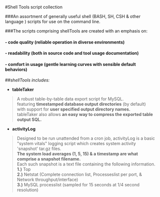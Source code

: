 #Shell Tools script collection

###An assortment of generally useful shell (BASH, SH, CSH & other language ) scripts for use on the command line.

###The scripts comprising shellTools are created with an emphasis on:  
#### - code quality (reliable operation in diverse environments)  
#### - readability (both in source code and tool usage documentation)
#### - comfort in usage (gentle learning curves with sensible default behaviors)  

##_shellTools includes:_
* __tableTaker__  
> A robust table-by-table data export script for MySQL.  
> featuring __timestamped database output directories__ (by default)  
> with support for __user specified output directory names.__  
> tableTaker also allows __an easy way to compress the exported table output SQL.__
* __activityLog__  
> Designed to be run unattended from a cron job, activityLog is a basic  
> "system vitals" logging script which creates system activity 'snapshot' tar.gz files.  
> **The system load averages (1, 5, 15) & a timestamp are what comprise a snapshot filename.**  
> Each such snapshot is a text file containing the following information.  
> **1.)** Top  
> **2.)** Netstat (Complete connection list, Processeslist per port, & Network throughput/interface)   
> **3.)** MySQL processlist (sampled for 15 seconds at 1/4 second resolution)  